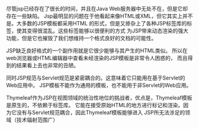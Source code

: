 尽管jsp已经存在了很长的时间，并且在Java Web服务器中无处不在，但是它却存在一些缺陷。
Jsp最明显的问题在于他看起来像HTML或XML，但它其实上并不是。大多数的JSP模板都采用HTML
的形式，但是又掺杂上了各种JSP标签库的标签，使其变得很混乱。这些标签能够以很便利的方式
为JSP带来动态渲染的强大功能，但是它也摧毁了我们想维持一个格式良好的文档的可能性。

JSP缺乏良好格式的一个副作用就是它很少能够与其产生的HTML类似。
所以在web浏览器或HTML编辑器中查看未经渲染的JSP模板是非常令人困惑的，
而且得到的结果看上去也非常的丑陋。

同时JSP规范与Servlet规范是紧密耦合的。这意味着它只能用在基于Servlet的Web应用中。
JSP模板不能作为通用的模板，也不能用于非Servlet的Web应用。

Thymeleaf作为JSP在视图领域的统治性地位的挑战者，优点是，Thymeleaf模板是原生的，不依赖于标签库。
它能在接受原始HTML的地方进行标记和渲染。因为它没有与Servlet规范耦合，因此Thymeleaf模板能够进入
JSP所无法涉足的领域（技术辐射范围广）